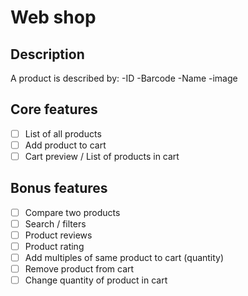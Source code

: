 # Web shop

## Description

A product is described by:
-ID
-Barcode
-Name
-image

## Core features

-[ ] List of all products
-[ ] Add product to cart
-[ ] Cart preview / List of products in cart

## Bonus features

-[ ] Compare two products
-[ ] Search / filters
-[ ] Product reviews
-[ ] Product rating
-[ ] Add multiples of same product to cart (quantity)
-[ ] Remove product from cart
-[ ] Change quantity of product in cart
